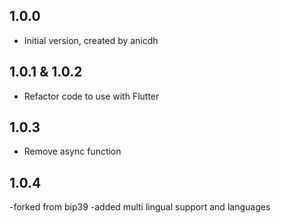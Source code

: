 ## 1.0.0

- Initial version, created by anicdh

## 1.0.1 & 1.0.2

- Refactor code to use with Flutter

## 1.0.3

- Remove async function


## 1.0.4

-forked from bip39
-added multi lingual support and languages
